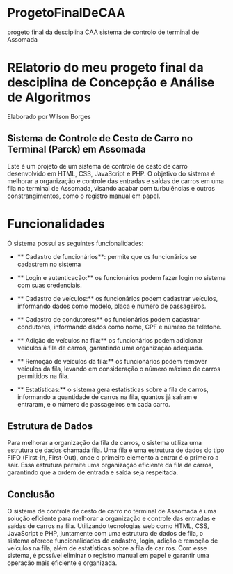 # ProgetoFinalDeCAA
 progeto final da desciplina CAA sistema de controlo de terminal de Assomada 

 # RElatorio do meu progeto final da desciplina de Concepção e Análise de Algoritmos

Elaborado por Wilson Borges
## Sistema de Controle de Cesto de Carro no Terminal (Parck) em Assomada
Este é um projeto de um sistema de controle de cesto de carro desenvolvido em HTML, CSS, JavaScript e PHP. O objetivo do sistema é melhorar a organização e controle das entradas e saídas de carros em uma fila no terminal de Assomada, visando acabar com turbulências e outros constrangimentos, como o registro manual em papel.


# Funcionalidades
O sistema possui as seguintes funcionalidades:
- ** Cadastro de funcionários**: permite que os funcionários se cadastrem no sistema
 
- ** Login e autenticação:** os funcionários podem fazer login no sistema com suas credenciais.


- ** Cadastro de veículos:** os funcionários podem cadastrar veículos, informando dados como modelo, placa e número de passageiros.
- ** Cadastro de condutores:** os funcionários podem cadastrar condutores, informando dados como nome, CPF e número de telefone.
- ** Adição de veículos na fila:** os funcionários podem adicionar veículos à fila de carros, garantindo uma organização adequada.
- ** Remoção de veículos da fila:** os funcionários podem remover veículos da fila, levando em consideração o número máximo de carros permitidos na fila.
- ** Estatísticas:** o sistema gera estatísticas sobre a fila de carros, informando a quantidade de carros na fila, quantos já saíram e entraram, e o número de passageiros em cada carro.

## Estrutura de Dados ##
Para melhorar a organização da fila de carros, o sistema utiliza uma estrutura de dados chamada fila. Uma fila é uma estrutura de dados do tipo FIFO (First-In, First-Out), onde o primeiro elemento a entrar é o primeiro a sair. Essa estrutura permite uma organização eficiente da fila de carros, garantindo que a ordem de entrada e saída seja respeitada.

## Conclusão ##
O sistema de controle de cesto de carro no terminal de Assomada é uma solução eficiente para melhorar a organização e controle das entradas e saídas de carros na fila. Utilizando tecnologias web como HTML, CSS, JavaScript e PHP, juntamente com uma estrutura de dados de fila, o sistema oferece funcionalidades de cadastro, login, adição e remoção de veículos na fila, além de estatísticas sobre a fila de car ros. Com esse sistema, é possível eliminar o registro manual em papel e garantir uma operação mais eficiente e organizada.
